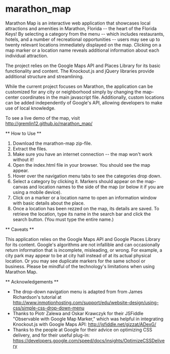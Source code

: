 # marathon_map

Marathon Map is an interactive web application that showcases local attractions
and amenities in Marathon, Florida -- the heart of the Florida Keys! By selecting
a category from the menu -- which includes restaurants, hotels, and a number of recreational
opportunities -- users may see up to twenty relevant locations immediately displayed on the map. 
Clicking on a map marker or a location name reveals additional information about each individual
attraction. 

The project relies on the Google Maps API and Places Library for its basic functionality and 
content. The Knockout.js and jQuery libraries provide additional structure and streamlining.

While the current project focuses on Marathon, the application can be customized for any
city or neighborhood simply by changing the map-center coordinates in the main javascript file. 
Additionally, custom locations can be added independently of Google's API, allowing 
developers to make use of local knowledge.

To see a live demo of the map, visit http://gremlin12.github.io/marathon_map/

** How to Use **
   1. Download the marathon-map zip-file.
   2. Extract the files.
   3. Make sure you have an internet connection -- the map won't work without it!
   4. Open the index.html file in your browser. You should see the map appear.
   5. Hover over the navigation menu tabs to see the categories drop down.
   6. Select a category by clicking it. Markers should appear on the map-canvas and
   location names to the side of the map (or below it if you are using a mobile device).
   7. Click on a marker or a location name to open an information window with basic details
   about the place.
   8. Once a location has been rezzed on the map, its details are saved. To retrieve the
   location, type its name in the search bar and click the search button. (You
   must type the entire name.)

** Caveats **
   
This application relies on the Google Maps API and Google Places Library for its content.
Google's algorithms are not infallible and can occasionally return information that is 
incomplete, misleading, or wrong. For example, a city park may appear to be at city 
hall instead of at its actual physical location. Or you may see duplicate markers
for the same school or business.  Please be mindful of the technology's limitations
when using Marathon Map.

** Acknowledgements **

- The drop-down navigation menu is adapted from from James Richardson's tutorial at http://www.inmotionhosting.com/support/edu/website-design/using-css/simple-css-drop-down-menu 
- Thanks to Piotr Zalewa and Oskar Krawczyk for their JSFiddle "Observable with Google Map
   Marker," which was helpful in integrating Knockout.js with Google Maps API: 
http://jsfiddle.net/gizzat/ADexG/
- Thanks to the people at Google for their advice on optimizing CSS delivery, and for their 
useful plug-in: https://developers.google.com/speed/docs/insights/OptimizeCSSDelivery




